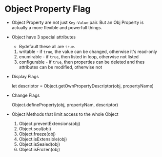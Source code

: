 # Object Property Flag

- Object Property are not just `Key-Value` pair. But an Obj Property is actually a more flexible and powerfull things.
- Object have 3 special attributes
  - Bydefault these all are `true`.
  1. writable - if `true`, the value can be changed, otherwise it's read-only
  2. enumirable - if `true`, then listed in loop, otherwise not listed
  3. configurable - if `true`, then properties can be deleted and thes attributes can be modified, otherwise not
- Display Flags

  let descriptor = Object.getOwnPropertyDescriptor(obj, propertyName)

- Change Flags

  Object.defineProperty(obj, propertyNam, descriptor)

- Object Methods that limit access to the whole Object
  1. Object.preventExtensions(obj)
  2. Object.seal(obj)
  3. Object.freeze(obj)
  4. Object.isExtensible(obj)
  5. Object.isSealed(obj)
  6. Object.isFrozen(obj)
